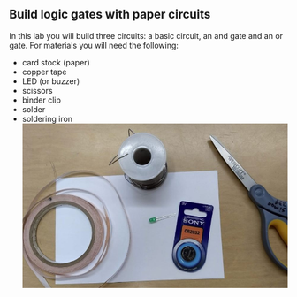 Build logic gates with paper circuits 
----------------------------------------------
In this lab you will build three circuits: a basic circuit, an and gate and an or gate. For materials you will need the following:
* card stock (paper)
* copper tape
* LED (or buzzer)
* scissors
* binder clip
* solder
* soldering iron
![SolderGates1.jpg](SolderGates1.jpg)
